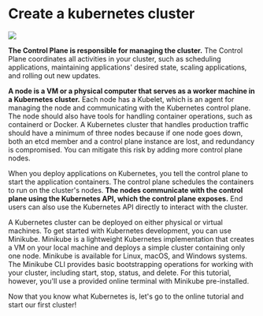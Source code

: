 # Create a kubernetes cluster

![](https://d33wubrfki0l68.cloudfront.net/283cc20bb49089cb2ca54d51b4ac27720c1a7902/34424/docs/tutorials/kubernetes-basics/public/images/module_01_cluster.svg)


**The Control Plane is responsible for managing the cluster.** The Control Plane coordinates all activities in your cluster, such as scheduling applications, maintaining applications' desired state, scaling applications, and rolling out new updates.

**A node is a VM or a physical computer that serves as a worker machine in a Kubernetes cluster.** Each node has a Kubelet, which is an agent for managing the node and communicating with the Kubernetes control plane. The node should also have tools for handling container operations, such as containerd or Docker. A Kubernetes cluster that handles production traffic should have a minimum of three nodes because if one node goes down, both an etcd member and a control plane instance are lost, and redundancy is compromised. You can mitigate this risk by adding more control plane nodes.

When you deploy applications on Kubernetes, you tell the control plane to start the application containers. The control plane schedules the containers to run on the cluster's nodes. **The nodes communicate with the control plane using the Kubernetes API, which the control plane exposes.** End users can also use the Kubernetes API directly to interact with the cluster.

A Kubernetes cluster can be deployed on either physical or virtual machines. To get started with Kubernetes development, you can use Minikube. Minikube is a lightweight Kubernetes implementation that creates a VM on your local machine and deploys a simple cluster containing only one node. Minikube is available for Linux, macOS, and Windows systems. The Minikube CLI provides basic bootstrapping operations for working with your cluster, including start, stop, status, and delete. For this tutorial, however, you'll use a provided online terminal with Minikube pre-installed.

Now that you know what Kubernetes is, let's go to the online tutorial and start our first cluster!